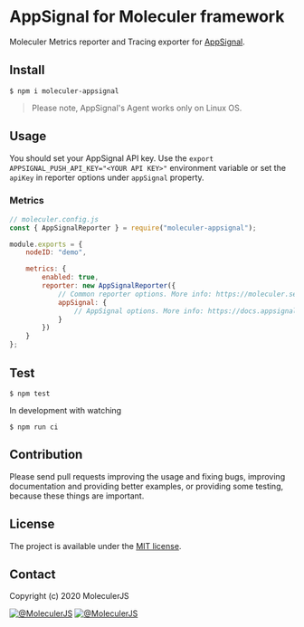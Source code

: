 # AppSignal for Moleculer framework
Moleculer Metrics reporter and Tracing exporter for [AppSignal](https://appsignal.com/).

## Install

```
$ npm i moleculer-appsignal
```

>Please note, AppSignal's Agent works only on Linux OS.

## Usage

You should set your AppSignal API key. Use the `export APPSIGNAL_PUSH_API_KEY="<YOUR API KEY>"` environment variable or set the `apiKey` in reporter options under `appSignal` property.

### Metrics
```js
// moleculer.config.js
const { AppSignalReporter } = require("moleculer-appsignal");

module.exports = {
    nodeID: "demo",

    metrics: {
        enabled: true,
        reporter: new AppSignalReporter({
            // Common reporter options. More info: https://moleculer.services/docs/0.14/metrics.html#Metrics-Reporters
            appSignal: {
                // AppSignal options. More info: https://docs.appsignal.com/nodejs/configuration
            }
        })
    }
};
```

## Test
```
$ npm test
```

In development with watching

```
$ npm run ci
```

## Contribution
Please send pull requests improving the usage and fixing bugs, improving documentation and providing better examples, or providing some testing, because these things are important.

## License
The project is available under the [MIT license](https://tldrlegal.com/license/mit-license).

## Contact
Copyright (c) 2020 MoleculerJS

[![@MoleculerJS](https://img.shields.io/badge/github-moleculerjs-green.svg)](https://github.com/moleculerjs) [![@MoleculerJS](https://img.shields.io/badge/twitter-MoleculerJS-blue.svg)](https://twitter.com/MoleculerJS)